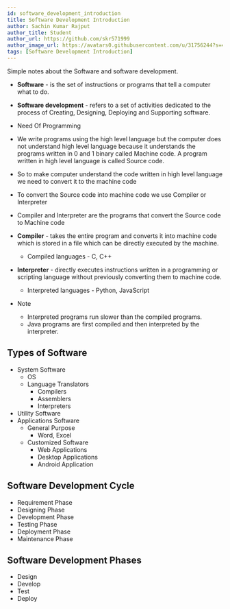 ```yaml
---
id: software_development_introduction
title: Software Development Introduction
author: Sachin Kumar Rajput
author_title: Student
author_url: https://github.com/skr571999
author_image_url: https://avatars0.githubusercontent.com/u/31756244?s=460&u=0710d9191ec50054e523f08a477df8b6b97f442c&v=4
tags: [Software Development Introduction]
---
```


Simple notes about the Software and software development.

<!--truncate-->

- **Software** - is the set of instructions or programs that tell a computer what to do.

- **Software development** - refers to a set of activities dedicated to the process of Creating, Designing, Deploying and Supporting software.

- Need Of Programming

- We write programs using the high level language but the computer does not understand high level language because it understands the programs written in 0 and 1 binary called Machine code. A program written in high level language is called Source code.

- So to make computer understand the code written in high level language we need to convert it to the machine code

- To convert the Source code into machine code we use Compiler or Interpreter

- Compiler and Interpreter are the programs that convert the Source code to Machine code

- **Compiler** - takes the entire program and converts it into machine code which is stored in a file which can be directly executed by the machine.

  - Compiled languages - C, C++

- **Interpreter** - directly executes instructions written in a programming or scripting language without previously converting them to machine code.

  - Interpreted languages - Python, JavaScript

- Note
  - Interpreted programs run slower than the compiled programs.
  - Java programs are first compiled and then interpreted by the interpreter.

## Types of Software

- System Software
  - OS
  - Language Translators
    - Compilers
    - Assemblers
    - Interpreters
- Utility Software
- Applications Software
  - General Purpose
    - Word, Excel
  - Customized Software
    - Web Applications
    - Desktop Applications
    - Android Application

## Software Development Cycle

- Requirement Phase
- Designing Phase
- Development Phase
- Testing Phase
- Deployment Phase
- Maintenance Phase

## Software Development Phases

- Design
- Develop
- Test
- Deploy
